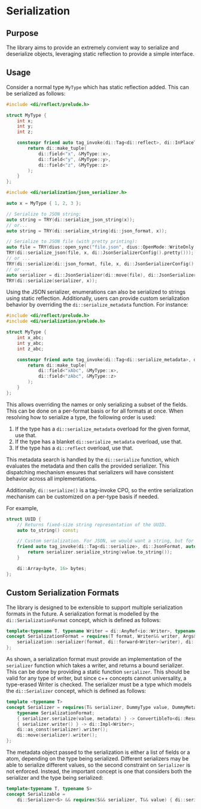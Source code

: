 # Serialization

## Purpose

The library aims to provide an extremely convient way to serialize and deserialize objects, leveraging static reflection
to provide a simple interface.

## Usage

Consider a normal type `MyType` which has static reflection added. This can be serialized as follows:

```cpp
#include <di/reflect/prelude.h>

struct MyType {
    int x;
    int y;
    int z;

    constexpr friend auto tag_invoke(di::Tag<di::reflect>, di::InPlaceType<MyType>) {
        return di::make_tuple(
            di::field<"x", &MyType::x>,
            di::field<"y", &MyType::y>,
            di::field<"z", &MyType::z>
        );
    }
};
```

```cpp
#include <di/serialization/json_serializer.h>

auto x = MyType { 1, 2, 3 };

// Serialize to JSON string:
auto string = TRY(di::serialize_json_string(x));
// or...
auto string = TRY(di::serialize_string(di::json_format, x));

// Serialize to JSON file (with pretty printing):
auto file = TRY(dius::open_sync("file.json", dius::OpenMode::WriteOnly | dius::OpenMode::Create));
TRY(di::serialize_json(file, x, di::JsonSerializerConfig().pretty()));
// or ...
TRY(di::serialize(di::json_format, file, x, di::JsonSerializerConfig().pretty()));
// or ...
auto serializer = di::JsonSerializer(di::move(file), di::JsonSerializerConfig().pretty());
TRY(di::serialize(serializer, x));
```

Using the JSON serializer, enumerations can also be serialized to strings using static reflection. Additionally, users
can provide custom serialization behavior by overriding the `di::serialize_metadata` function. For instance:

```cpp
#include <di/reflect/prelude.h>
#include <di/serialization/prelude.h>

struct MyType {
    int x_abc;
    int y_abc;
    int z_abc;

    constexpr friend auto tag_invoke(di::Tag<di::serialize_metadata>, di::InPlaceType<MyType>, di::InPlaceType<di::JsonFormat>) {
        return di::make_tuple(
            di::field<"xAbc", &MyType::x>,
            di::field<"zAbc", &MyType::z>
        );
    }
};
```

This allows overriding the names or only serializing a subset of the fields. This can be done on a per-format basis or
for all formats at once. When resolving how to serialize a type, the following order is used:

1. If the type has a `di::serialize_metadata` overload for the given format, use that.
2. If the type has a blanket `di::serialize_metadata` overload, use that.
3. If the type has a `di::reflect` overload, use that.

This metadata search is handled by the `di::serialize` function, which evaluates the metadata and then calls the
provided serializer. This dispatching mechanism ensures that serializers will have consistent behavior across all
implementations.

Additionally, `di::serialize()` is a tag-invoke CPO, so the entire serialization mechanism can be customized on a
per-type basis if needed.

For example,

```cpp
struct UUID {
    // Returns fixed-size string representation of the UUID.
    auto to_string() const;

    // Custom serialization. For JSON, we would want a string, but for binary formats we would want a fixed-size array.
    friend auto tag_invoke(di::Tag<di::serialize>, di::JsonFormat, auto& serializer, UUID const& value) {
        return serializer.serialize_string(value.to_string());
    }

    di::Array<byte, 16> bytes;
};
```

## Custom Serialization Formats

The library is designed to be extensible to support multiple serialization formats in the future. A serialization format
is modelled by the `di::SerializationFormat` concept, which is defined as follows:

```cpp
template<typename T, typename Writer = di::AnyRef<io::Writer>, typename... Args>
concept SerializationFormat = requires(T format, Writer&& writer, Args&&... args) {
    serialization::serializer(format, di::forward<Writer>(writer), di::forward<Args>(args)...);
};
```

As shown, a serialization format must provide an implementation of the `serializer` function which takes a writer, and
returns a bound serializer. This can be done by providing a static function `serializer`. This should be valid for any
type of writer, but since c++ concepts cannot universality, a type-erased Writer is checked. The serializer must be a
type which models the `di::Serializer` concept, which is defined as follows:

```cpp
template <typename T>
concept Serializer = requires(T& serializer, DummyType value, DummyMetadata metadata) {
    typename SerializationFormat;
    { serializer.serialize(value, metadata) } -> ConvertibleTo<di::Result<void>>;
    { serializer.writer() } -> di::Impl<Writer>;
    di::as_const(serializer).writer();
    di::move(serializer).writer();
};
```

The metadata object passed to the serialization is either a list of fields or a atom, depending on the type being
serialized. Different serializers may be able to serialize different values, so the second constraint on `Serializer` is
not enforced. Instead, the important concept is one that considers both the serializer and the type being serialized:

```cpp
template<typename T, typename S>
concept Serializable =
    di::Serializer<S> && requires(S&& serializer, T&& value) { di::serialize(serializer, value); };
```
